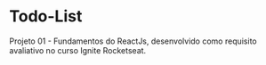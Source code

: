 # Todo-List
Projeto 01 - Fundamentos do ReactJs, desenvolvido como requisito avaliativo no curso Ignite Rocketseat. 
